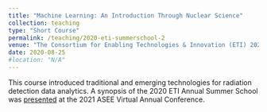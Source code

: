 ```yaml
---
title: "Machine Learning: An Introduction Through Nuclear Science"
collection: teaching
type: "Short Course"
permalink: /teaching/2020-eti-summerschool-2
venue: "The Consortium for Enabling Technologies & Innovation (ETI) 2020 Annual Summer School"
date: 2020-08-25
#location: "N/A"
---
```


This course introduced traditional and emerging technologies for radiation detection data analytics. A synopsis of the 2020 ETI Annual Summer School was [presented](https://peer.asee.org/2020-eti-annual-summer-school-data-science-and-engineering) at the 2021 ASEE Virtual Annual Conference.
